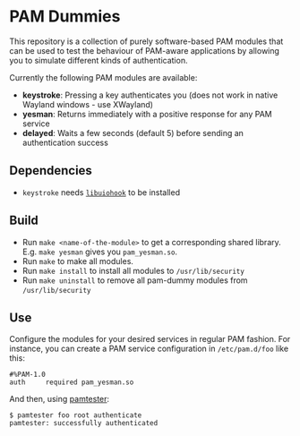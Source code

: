 # PAM Dummies

This repository is a collection of purely software-based PAM modules that can be used to test the behaviour of PAM-aware applications by allowing you to simulate different kinds of authentication.

Currently the following PAM modules are available:

- **keystroke**: Pressing a key authenticates you (does not work in native Wayland windows - use XWayland)
- **yesman**: Returns immediately with a positive response for any PAM service
- **delayed**: Waits a few seconds (default 5) before sending an authentication success

## Dependencies
- `keystroke` needs [`libuiohook`](https://github.com/kwhat/libuiohook) to be installed 

## Build

- Run `make <name-of-the-module>` to get a corresponding shared library. E.g. `make yesman` gives you `pam_yesman.so`.
- Run `make` to make all modules.
- Run `make install` to install all modules to `/usr/lib/security`
- Run `make uninstall` to remove all pam-dummy modules from `/usr/lib/security`

## Use
Configure the modules for your desired services in regular PAM fashion. For instance, you can create a PAM service configuration in `/etc/pam.d/foo` like this:

```
#%PAM-1.0
auth	 required pam_yesman.so
```

And then, using [pamtester](https://pamtester.sourceforge.net/):

```
$ pamtester foo root authenticate
pamtester: successfully authenticated
```
